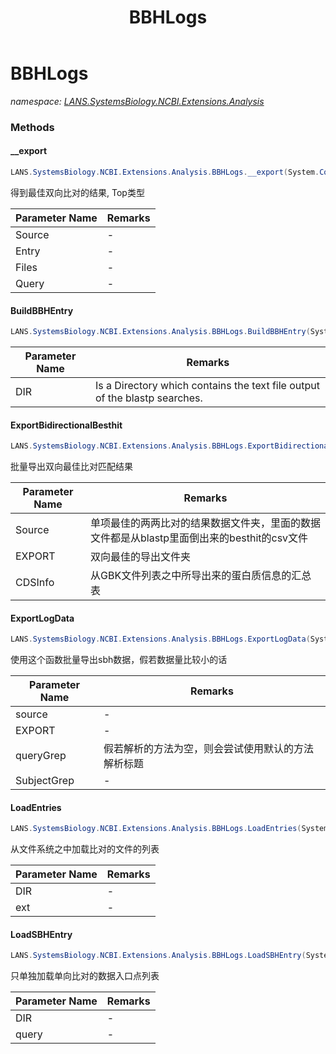﻿---
title: BBHLogs
---

# BBHLogs
_namespace: [LANS.SystemsBiology.NCBI.Extensions.Analysis](N-LANS.SystemsBiology.NCBI.Extensions.Analysis.html)_





### Methods

#### __export
```csharp
LANS.SystemsBiology.NCBI.Extensions.Analysis.BBHLogs.__export(System.Collections.Generic.IEnumerable{LANS.SystemsBiology.NCBI.Extensions.LocalBLAST.Application.BatchParallel.AlignEntry},LANS.SystemsBiology.NCBI.Extensions.LocalBLAST.Application.BatchParallel.AlignEntry,System.Collections.Generic.Dictionary{LANS.SystemsBiology.NCBI.Extensions.LocalBLAST.Application.BatchParallel.AlignEntry,LANS.SystemsBiology.NCBI.Extensions.LocalBLAST.Application.BBH.BestHit[]},LANS.SystemsBiology.NCBI.Extensions.LocalBLAST.Application.BBH.BestHit[])
```
得到最佳双向比对的结果, Top类型

|Parameter Name|Remarks|
|--------------|-------|
|Source|-|
|Entry|-|
|Files|-|
|Query|-|


#### BuildBBHEntry
```csharp
LANS.SystemsBiology.NCBI.Extensions.Analysis.BBHLogs.BuildBBHEntry(System.String,System.String)
```


|Parameter Name|Remarks|
|--------------|-------|
|DIR|Is a Directory which contains the text file output of the blastp searches.|


#### ExportBidirectionalBesthit
```csharp
LANS.SystemsBiology.NCBI.Extensions.Analysis.BBHLogs.ExportBidirectionalBesthit(System.Collections.Generic.IEnumerable{LANS.SystemsBiology.NCBI.Extensions.LocalBLAST.Application.BatchParallel.AlignEntry},System.String,System.Collections.Generic.Dictionary{System.String,LANS.SystemsBiology.Assembly.NCBI.GenBank.CsvExports.GeneDumpInfo},System.Boolean)
```
批量导出双向最佳比对匹配结果

|Parameter Name|Remarks|
|--------------|-------|
|Source|单项最佳的两两比对的结果数据文件夹，里面的数据文件都是从blastp里面倒出来的besthit的csv文件|
|EXPORT|双向最佳的导出文件夹|
|CDSInfo|从GBK文件列表之中所导出来的蛋白质信息的汇总表|


#### ExportLogData
```csharp
LANS.SystemsBiology.NCBI.Extensions.Analysis.BBHLogs.ExportLogData(System.Collections.Generic.IEnumerable{LANS.SystemsBiology.NCBI.Extensions.LocalBLAST.Application.BatchParallel.AlignEntry},System.String,Microsoft.VisualBasic.Text.TextGrepScriptEngine,Microsoft.VisualBasic.Text.TextGrepScriptEngine)
```
使用这个函数批量导出sbh数据，假若数据量比较小的话

|Parameter Name|Remarks|
|--------------|-------|
|source|-|
|EXPORT|-|
|queryGrep|假若解析的方法为空，则会尝试使用默认的方法解析标题|
|SubjectGrep|-|


#### LoadEntries
```csharp
LANS.SystemsBiology.NCBI.Extensions.Analysis.BBHLogs.LoadEntries(System.String,System.String)
```
从文件系统之中加载比对的文件的列表

|Parameter Name|Remarks|
|--------------|-------|
|DIR|-|
|ext|-|


#### LoadSBHEntry
```csharp
LANS.SystemsBiology.NCBI.Extensions.Analysis.BBHLogs.LoadSBHEntry(System.String,System.String)
```
只单独加载单向比对的数据入口点列表

|Parameter Name|Remarks|
|--------------|-------|
|DIR|-|
|query|-|



